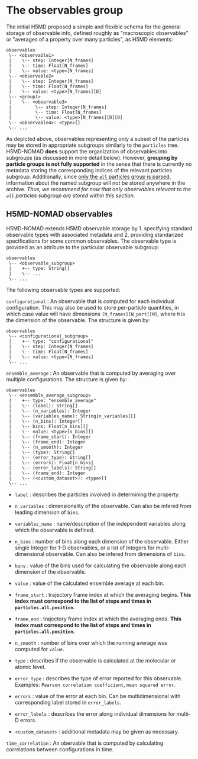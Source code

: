 # The observables group

The initial H5MD proposed a simple and flexible schema for the general storage of observable info, defined roughly as "macroscopic observables" or "averages of a property over many particles", as H5MD elements:

    observables
     \-- <observable1>
     |    \-- step: Integer[N_frames]
     |    \-- time: Float[N_frames]
     |    \-- value: <type>[N_frames]
     \-- <observable2>
     |    \-- step: Integer[N_frames]
     |    \-- time: Float[N_frames]
     |    \-- value: <type>[N_frames][D]
     \-- <group1>
     |    \-- <observable3>
     |         \-- step: Integer[N_frames]
     |         \-- time: Float[N_frames]
     |         \-- value: <type>[N_frames][D][D]
     \-- <observable4>: <type>[]
     \-- ...

<a id="obs_para2"></a>

As depicted above, observables representing only a subset of the particles may be stored in appropriate subgroups similarly to the `particles` tree. H5MD-NOMAD **does** support the organization of observables into subgroups (as discussed in more detail below). However, **grouping by particle groups is not fully supported** in the sense that there is currently no metadata storing the corresponding indices of the relevant particles subgroup. Additionally, since [only the `all` particles group is parsed](particles.md#the-particles-group), information about the named subgroup will not be stored anywhere in the archive. *Thus, we recommend for now that only observables relevant to the `all` particles subgroup are stored within this section.*
<!-- TODO - not sure about this, it might be fine if you can add additional metadata that is stored -->

## H5MD-NOMAD observables

H5MD-NOMAD extends H5MD observable storage by 1. specifying standard observable types with associated metadata and 2. providing standarized specifications for some common observables.
The observable type is provided as an attribute to the particular observable subgroup:

    observables
     \-- <observable_subgroup>
     |    +-- type: String[]
     |    \-- ...
     \-- ...

The following observable types are supported:

`configurational`
:   An observable that is computed for each individual configuration. This may also be used to store per-particle quantities, in which case value will have dimensions `[N_frames][N_part][M]`, where `M` is the dimension of the observable. The structure is given by:

    observables
     \-- <configurational_subgroup>
     |    +-- type: "configurational"
     |    \-- step: Integer[N_frames]
     |    \-- time: Float[N_frames]
     |    \-- value: <type>[N_frames]
     \-- ...

`ensemble_average`
:   An observable that is computed by averaging over multiple configurations. The structure is given by:

    observables
     \-- <ensemble_average_subgroup>
     |    +-- type: "ensemble_average"
     |    \-- (label): String[]
     |    \-- (n_variables): Integer
     |    \-- (variables_name): String[n_variables][]
     |    \-- (n_bins): Integer[]
     |    \-- bins: Float[n_bins][]
     |    \-- value: <type>[n_bins][]
     |    \-- (frame_start): Integer
     |    \-- (frame_end): Integer
     |    \-- (n_smooth): Integer
     |    \-- (type): String[]
     |    \-- (error_type): String[]
     |    \-- (errors): Float[n_bins]
     |    \-- (error_labels): String[]
     |    \-- (frame_end): Integer
     |    \-- (<custom_dataset>): <type>[]
     \-- ...

* `label`
:   describes the particles involved in determining the property.

* `n_variables`
:   dimensionality of the observable. Can also be infered from leading dimension of `bins`.

* `variables_name`
:   name/description of the independent variables along which the observable is defined.

* `n_bins`
:   number of bins along each dimension of the observable. Either single Integer for 1-D observables, or a list of Integers for multi-dimensional observable. Can also be infered from dimensions of `bins`.

* `bins`
:   value of the bins used for calculating the observable along each dimension of the observable.

* `value`
:   value of the calculated ensemble average at each bin.

* `frame_start`
:   trajectory frame index at which the averaging begins. **This index must correspond to the list of steps and times in `particles.all.position`.**

* `frame_end`
:   trajectory frame index at which the averaging ends. **This index must correspond to the list of steps and times in `particles.all.position`.**

* `n_smooth`
:   number of bins over which the running average was computed for `value`.

* `type`
:   describes if the observable is calculated at the molecular or atomic level.
<!-- TODO - not sure if this is useful -->

* `error_type`
:   describes the type of error reported for this observable. Examples: `Pearson correlation coefficient`, `mean squared error`.

* `errors`
:   value of the error at each bin. Can be multidimensional with corresponding label stored in `error_labels`.

* `error_labels`
:   describes the error along individual dimensions for multi-D errors.

* `<custom_dataset>`
:   additional metadata may be given as necessary.
<!-- TODO - Is this really parsed?! -->

`time_correlation`
:   An obervable that is computed by calculating correlations between configurations in time.